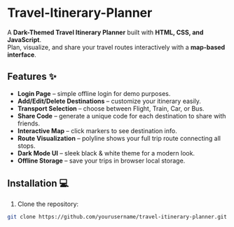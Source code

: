 # Travel-Itinerary-Planner

A **Dark-Themed Travel Itinerary Planner** built with **HTML, CSS, and JavaScript**.  
Plan, visualize, and share your travel routes interactively with a **map-based interface**.

## Features ✨

- **Login Page** – simple offline login for demo purposes.  
- **Add/Edit/Delete Destinations** – customize your itinerary easily.  
- **Transport Selection** – choose between Flight, Train, Car, or Bus.  
- **Share Code** – generate a unique code for each destination to share with friends.  
- **Interactive Map** – click markers to see destination info.  
- **Route Visualization** – polyline shows your full trip route connecting all stops.  
- **Dark Mode UI** – sleek black & white theme for a modern look.  
- **Offline Storage** – save your trips in browser local storage.  


## Installation 💻

1. Clone the repository:  
```bash
git clone https://github.com/yourusername/travel-itinerary-planner.git
